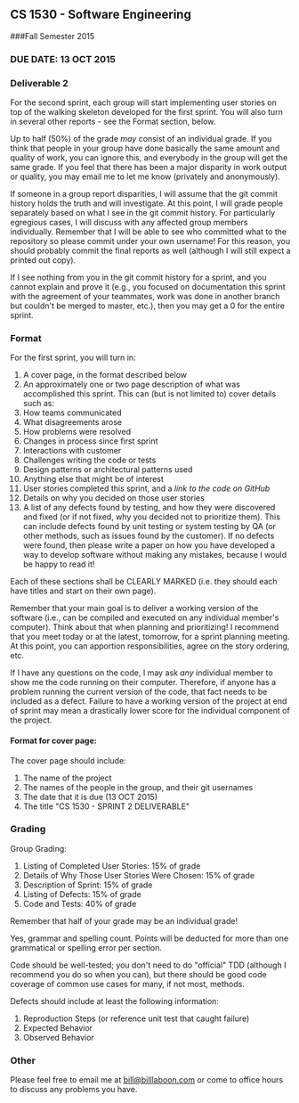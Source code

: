 ## CS 1530 - Software Engineering
###Fall Semester 2015

### DUE DATE: 13 OCT 2015

### Deliverable 2

For the second sprint, each group will start implementing user stories on top of the walking skeleton developed for the first sprint. You will also turn in several other reports - see the Format section, below.

Up to half (50%) of the grade _may_ consist of an individual grade. If you think that people in your group have done basically the same amount and quality of work, you can ignore this, and everybody in the group will get the same grade. If you feel that there has been a major disparity in work output or quality, you may email me to let me know (privately and anonymously).

If someone in a group report disparities, I will assume that the git commit history holds the truth and will investigate. At this point, I will grade people separately based on what I see in the git commit history.  For particularly egregious cases, I will discuss with any affected group members individually.  Remember that I will be able to see who committed what to the repository so please commit under your own username! For this reason, you should probably commit the final reports as well (although I will still expect a printed out copy).

If I see nothing from you in the git commit history for a sprint, and you cannot explain and prove it (e.g., you focused on documentation this sprint with the agreement of your teammates, work was done in another branch but couldn't be merged to master, etc.), then you may get a 0 for the entire sprint.

### Format

For the first sprint, you will turn in:

1. A cover page, in the format described below
2. An approximately one or two page description of what was accomplished this sprint. This can (but is not limited to) cover details such as:
  1. How teams communicated
  1. What disagreements arose
  1. How problems were resolved
  1. Changes in process since first sprint
  1. Interactions with customer
  1. Challenges writing the code or tests
  1. Design patterns or architectural patterns used
  1. Anything else that might be of interest
3. User stories completed this sprint, and a *link to the code on GitHub*
4. Details on why you decided on those user stories
5. A list of any defects found by testing, and how they were discovered and fixed (or if not fixed, why you decided not to prioritize them). This can include defects found by unit testing or system testing by QA (or other methods, such as issues found by the customer). If no defects were found, then please write a paper on how you have developed a way to develop software without making any mistakes, because I would be happy to read it!

Each of these sections shall be CLEARLY MARKED (i.e. they should each have titles and start on their own page).

Remember that your main goal is to deliver a working version of the software (i.e., can be compiled and executed on any individual member's computer).  Think about that when planning and prioritizing!  I recommend that you meet today or at the latest, tomorrow, for a sprint planning meeting.  At this point, you can apportion responsibilities, agree on the story ordering, etc.

If I have any questions on the code, I may ask *any* individual member to show me the code running on their computer.  Therefore, if anyone has a problem running the current version of the code, that fact needs to be included as a defect.  Failure to have a working version of the project at end of sprint may mean a drastically lower score for the individual component of the project.

#### Format for cover page:

The cover page should include:

1. The name of the project
1. The names of the people in the group, and their git usernames
1. The date that it is due (13 OCT 2015)
1. The title "CS 1530 - SPRINT 2 DELIVERABLE"

### Grading

Group Grading:

1. Listing of Completed User Stories: 15% of grade
1. Details of Why Those User Stories Were Chosen: 15% of grade
1. Description of Sprint: 15% of grade
1. Listing of Defects: 15% of grade
1. Code and Tests: 40% of grade

Remember that half of your grade may be an individual grade!  

Yes, grammar and spelling count. Points will be deducted for more than one grammatical or spelling error per section.

Code should be well-tested; you don't need to do "official" TDD (although I recommend you do so when you can), but there should be good code coverage of common use cases for many, if not most, methods.

Defects should include at least the following information:

1. Reproduction Steps (or reference unit test that caught failure)
1. Expected Behavior
1. Observed Behavior

### Other

Please feel free to email me at bill@billlaboon.com or come to office hours to discuss any problems you have.